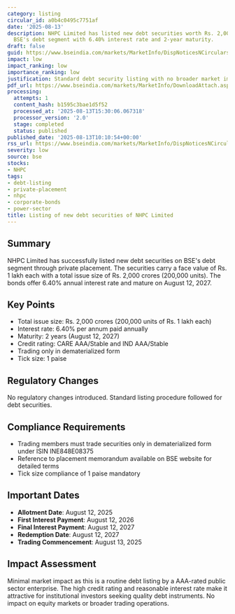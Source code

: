 ```yaml
---
category: listing
circular_id: a0b4c0495c7751af
date: '2025-08-13'
description: NHPC Limited has listed new debt securities worth Rs. 2,000 crores on
  BSE's debt segment with 6.40% interest rate and 2-year maturity.
draft: false
guid: https://www.bseindia.com/markets/MarketInfo/DispNoticesNCirculars.aspx?Noticeid={9B35FB21-66F4-4760-8386-4ECABFAB2DC0}&noticeno=20250813-23&dt=08/13/2025&icount=23&totcount=65&flag=0
impact: low
impact_ranking: low
importance_ranking: low
justification: Standard debt security listing with no broader market implications
pdf_url: https://www.bseindia.com/markets/MarketInfo/DownloadAttach.aspx?id=20250813-23&attachedId=
processing:
  attempts: 1
  content_hash: b1595c3bae1d5f52
  processed_at: '2025-08-13T15:30:06.067318'
  processor_version: '2.0'
  stage: completed
  status: published
published_date: '2025-08-13T10:10:54+00:00'
rss_url: https://www.bseindia.com/markets/MarketInfo/DispNoticesNCirculars.aspx?Noticeid={9B35FB21-66F4-4760-8386-4ECABFAB2DC0}&noticeno=20250813-23&dt=08/13/2025&icount=23&totcount=65&flag=0
severity: low
source: bse
stocks:
- NHPC
tags:
- debt-listing
- private-placement
- nhpc
- corporate-bonds
- power-sector
title: Listing of new debt securities of NHPC Limited
---
```


## Summary

NHPC Limited has successfully listed new debt securities on BSE's debt segment through private placement. The securities carry a face value of Rs. 1 lakh each with a total issue size of Rs. 2,000 crores (200,000 units). The bonds offer 6.40% annual interest rate and mature on August 12, 2027.

## Key Points

- Total issue size: Rs. 2,000 crores (200,000 units of Rs. 1 lakh each)
- Interest rate: 6.40% per annum paid annually
- Maturity: 2 years (August 12, 2027)
- Credit rating: CARE AAA/Stable and IND AAA/Stable
- Trading only in dematerialized form
- Tick size: 1 paise

## Regulatory Changes

No regulatory changes introduced. Standard listing procedure followed for debt securities.

## Compliance Requirements

- Trading members must trade securities only in dematerialized form under ISIN INE848E08375
- Reference to placement memorandum available on BSE website for detailed terms
- Tick size compliance of 1 paise mandatory

## Important Dates

- **Allotment Date**: August 12, 2025
- **First Interest Payment**: August 12, 2026
- **Final Interest Payment**: August 12, 2027
- **Redemption Date**: August 12, 2027
- **Trading Commencement**: August 13, 2025

## Impact Assessment

Minimal market impact as this is a routine debt listing by a AAA-rated public sector enterprise. The high credit rating and reasonable interest rate make it attractive for institutional investors seeking quality debt instruments. No impact on equity markets or broader trading operations.